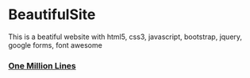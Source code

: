# BeautifulSite

This is a beatiful website with html5, css3, javascript, bootstrap, jquery, google forms, font awesome

### [One Million Lines](https://ylberxhambazi.github.io/onemillionlines/)
